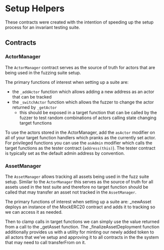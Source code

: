 # Setup Helpers
These contracts were created with the intention of speeding up the setup process for an invariant testing suite.

## Contracts 

### ActorManager
The `ActorManager` contract serves as the source of truth for actors that are being used in the fuzzing suite setup. 

The primary functions of interest when setting up a suite are:
- the `_addActor` function which allows adding a new address as an actor that can be tracked
- the `_switchActor` function which allows the fuzzer to change the actor returned by `_getActor`
  - this should be exposed in a target function that can be called by the fuzzer to test random combinations of actors calling state changing target functions

To use the actors stored in the ActorManager, add the `asActor` modifier on all of your target function handlers which pranks as the currently set actor. 
For privileged functions you can use the `asAdmin` modifier which calls the target functions as the tester contract (`address(this)`). The tester contract is typically set as the default admin address by convention. 

### AssetManager

The `AssetManager` allows tracking all assets being used in the fuzz suite setup. 
Similar to the `ActorManager` this serves as the source of truth for all assets used in the test suite and therefore no target function should be called that may transfer an asset not tracked in the `AssetManager`. 

The primary functions of interest when setting up a suite are: _newAsset deploys an instance of the MockERC20 contract and adds it to tracking so we can access it as needed.

Then to clamp calls in target functions we can simply use the value returned from a call to the _getAsset function. The _finalizeAssetDeployment function additionally provides us with a utility for minting our newly added token to all actors that we’ve setup and approving it to all contracts in the the system that may need to call transferFrom on it. 
